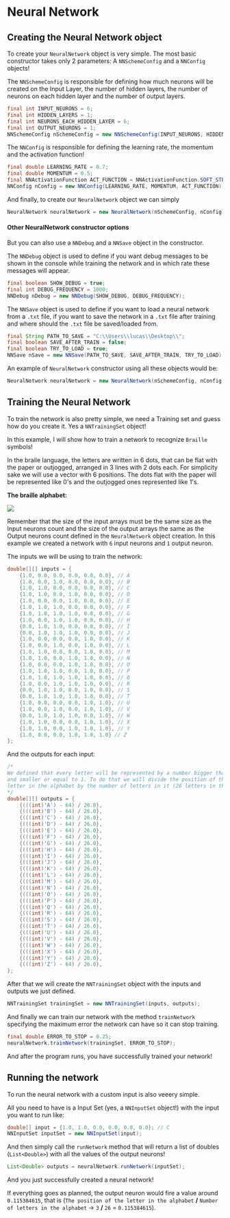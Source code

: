# Neural Network

## Creating the Neural Network object
To create your ```NeuralNetwork``` object is very simple. The most basic constructor takes only 2 parameters: A ```NNSchemeConfig``` and a ```NNConfig``` objects!

The ```NNSchemeConfig``` is responsible for defining how much neurons will be created on the Input Layer, the number of hidden layers, the number of neurons on each hidden layer and the number of output layers.
```java
final int INPUT_NEURONS = 6;
final int HIDDEN_LAYERS = 1;
final int NEURONS_EACH_HIDDEN_LAYER = 6;
final int OUTPUT_NEURONS = 1;
NNSchemeConfig nSchemeConfig = new NNSchemeConfig(INPUT_NEURONS, HIDDEN_LAYERS, NEURONS_EACH_HIDDEN_LAYER, OUTPUT_NEURONS);
```

The ```NNConfig``` is responsible for defining the learning rate, the momentum and the activation function!
```java
final double LEARNING_RATE = 0.7;
final double MOMENTUM = 0.5;
final NNActivationFunction ACT_FUNCTION = NNActivationFunction.SOFT_STEP;
NNConfig nConfig = new NNConfig(LEARNING_RATE, MOMENTUM, ACT_FUNCTION);
```

And finally, to create our ```NeuralNetwork``` object we can simply
```java
NeuralNetwork neuralNetwork = new NeuralNetwork(nSchemeConfig, nConfig);
```
#### Other NeuralNetwork constructor options
But you can also use a ```NNDebug``` and a ```NNSave``` object in the constructor.

The ```NNDebug``` object is used to define if you want debug messages to be shown in the console while training the network and in which rate these messages will appear.
```java
final boolean SHOW_DEBUG = true;
final int DEBUG_FREQUENCY = 1000;
NNDebug nDebug = new NNDebug(SHOW_DEBUG, DEBUG_FREQUENCY);
```
The ```NNSave``` object is used to define if you want to load a neural network from a ```.txt``` file, if you want to save the network in a ```.txt``` file after training and where should the ```.txt``` file be saved/loaded from.
```java
final String PATH_TO_SAVE = "C:\\Users\\lucas\\Desktop\\";
final boolean SAVE_AFTER_TRAIN = false;
final boolean TRY_TO_LOAD = true;
NNSave nSave = new NNSave(PATH_TO_SAVE, SAVE_AFTER_TRAIN, TRY_TO_LOAD);
```
An example of ```NeuralNetwork``` constructor using all these objects would be:
```java
NeuralNetwork neuralNetwork = new NeuralNetwork(nSchemeConfig, nConfig, nDebug, nSave);
```

## Training the Neural Network
To train the network is also pretty simple, we need a Training set and guess how do you create it. Yes a ```NNTrainingSet``` object!

In this example, I will show how to train a network to recognize ```Braille``` symbols!

In the braile language, the letters are written in 6 dots, that can be flat with the paper or outjogged, arranged in 3 lines with 2 dots each. For simplicity sake we will use a vector with 6 positions. The dots flat with the paper will be represented like 0's and the outjogged ones represented like 1's.

**The braille alphabet:**

<img src="http://www.projetoacesso.org.br/site/images/Screen%20Shot%202012-12-06%20at%204.46.41%20PM.png"/>

Remember that the size of the input arrays must be the same size as the Input neurons count and the size of the output arrays the same as the Output neurons count defined in the ```NeuralNetwork``` object creation. In this example we created a network with ```6``` input neurons and ```1``` output neuron.

The inputs we will be using to train the network:
```java
double[][] inputs = {
    {1.0, 0.0, 0.0, 0.0, 0.0, 0.0}, // A
    {1.0, 0.0, 1.0, 0.0, 0.0, 0.0}, // B
    {1.0, 1.0, 0.0, 0.0, 0.0, 0.0}, // C
    {1.0, 1.0, 0.0, 1.0, 0.0, 0.0}, // D
    {1.0, 0.0, 0.0, 1.0, 0.0, 0.0}, // E
    {1.0, 1.0, 1.0, 0.0, 0.0, 0.0}, // F
    {1.0, 1.0, 1.0, 1.0, 0.0, 0.0}, // G
    {1.0, 0.0, 1.0, 1.0, 0.0, 0.0}, // H
    {0.0, 1.0, 1.0, 0.0, 0.0, 0.0}, // I
    {0.0, 1.0, 1.0, 1.0, 0.0, 0.0}, // J
    {1.0, 0.0, 0.0, 0.0, 1.0, 0.0}, // K
    {1.0, 0.0, 1.0, 0.0, 1.0, 0.0}, // L
    {1.0, 1.0, 0.0, 0.0, 1.0, 0.0}, // M
    {1.0, 1.0, 0.0, 1.0, 1.0, 0.0}, // N
    {1.0, 0.0, 0.0, 1.0, 1.0, 0.0}, // O
    {1.0, 1.0, 1.0, 0.0, 1.0, 0.0}, // P
    {1.0, 1.0, 1.0, 1.0, 1.0, 0.0}, // Q
    {1.0, 0.0, 1.0, 1.0, 1.0, 0.0}, // R
    {0.0, 1.0, 1.0, 0.0, 1.0, 0.0}, // S
    {0.0, 1.0, 1.0, 1.0, 1.0, 0.0}, // T
    {1.0, 0.0, 0.0, 0.0, 1.0, 1.0}, // U
    {1.0, 0.0, 1.0, 0.0, 1.0, 1.0}, // V
    {0.0, 1.0, 1.0, 1.0, 0.0, 1.0}, // W
    {1.0, 1.0, 0.0, 0.0, 1.0, 1.0}, // X
    {1.0, 1.0, 0.0, 1.0, 1.0, 1.0}, // Y
    {1.0, 0.0, 0.0, 1.0, 1.0, 1.0} // Z
};
```

And the outputs for each input:
```java
/* 
We defined that every letter will be represented by a number bigger than 0
and smaller or equal to 1. To do that we will divide the position of the
letter in the alphabet by the number of letters in it (26 letters in the alphabet).
*/
double[][] outputs = {
    {(((int)'A') - 64) / 26.0},
    {(((int)'B') - 64) / 26.0},
    {(((int)'C') - 64) / 26.0},
    {(((int)'D') - 64) / 26.0},
    {(((int)'E') - 64) / 26.0},
    {(((int)'F') - 64) / 26.0},
    {(((int)'G') - 64) / 26.0},
    {(((int)'H') - 64) / 26.0},
    {(((int)'I') - 64) / 26.0},
    {(((int)'J') - 64) / 26.0},
    {(((int)'K') - 64) / 26.0},
    {(((int)'L') - 64) / 26.0},
    {(((int)'M') - 64) / 26.0},
    {(((int)'N') - 64) / 26.0},
    {(((int)'O') - 64) / 26.0},
    {(((int)'P') - 64) / 26.0},
    {(((int)'Q') - 64) / 26.0},
    {(((int)'R') - 64) / 26.0},
    {(((int)'S') - 64) / 26.0},
    {(((int)'T') - 64) / 26.0},
    {(((int)'U') - 64) / 26.0},
    {(((int)'V') - 64) / 26.0},
    {(((int)'W') - 64) / 26.0},
    {(((int)'X') - 64) / 26.0},
    {(((int)'Y') - 64) / 26.0},
    {(((int)'Z') - 64) / 26.0},
};
```
After that we will create the ```NNTrainingSet``` object with the inputs and outputs we just defined.
```java
NNTrainingSet trainingSet = new NNTrainingSet(inputs, outputs);
```
And finally we can train our network with the method ```trainNetwork``` specifying the maximum error the network can have so it can stop training.
```java
final double ERROR_TO_STOP = 0.25;
neuralNetwork.trainNetwork(trainingSet, ERROR_TO_STOP);
```
And after the program runs, you have successfully trained your network!

## Running the network
To run the neural network with a custom input is also veeery simple.

All you need to have is a Input Set (yes, a ```NNInputSet``` object!) with the input you want to run like:
```java
double[] input = {1.0, 1.0, 0.0, 0.0, 0.0, 0.0}; // C
NNInputSet inputSet = new NNInputSet(input);
```

And then simply call the ```runNetwork``` method that will return a list of doubles (```List<Double>```) with all the values of the output neurons!
```java
List<Double> outputs = neuralNetwork.runNetwork(inputSet);
```

And you just successfully created a neural network!

If everything goes as planned, the output neuron would fire a value around ```0.115384615```, that is (```The position of the letter in the alphabet``` **/** ```Number of letters in the alphabet``` -> ```3``` **/** ```26``` = ```0.115384615```).
